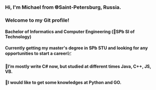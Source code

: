 ### Hi, I'm Michael from :globe_with_meridians:Saint-Petersburg, Russia. 
### Welcome to my Git profile!
#### 
#### Bachelor of Informatics and Computer Engineering (:gem:SPb SI of Technology)
#### Currently getting my master's degree in SPb STU and looking for any opportunities to start a career:chart:
####
#### :pushpin:I’m mostly write C# now, but studied at different times Java, C++, JS, VB.
#### :pushpin:I would like to get some knowledges at Python and GO.
